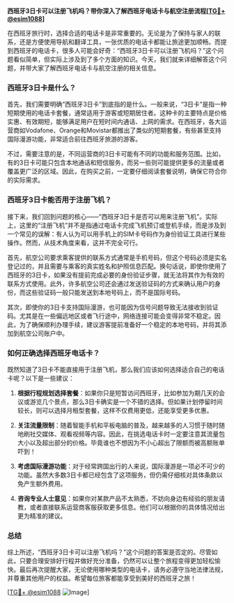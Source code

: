 **西班牙3日卡可以注册飞机吗？带你深入了解西班牙电话卡与航空注册流程[[TG💪+ @esim1088](https://t.me/s/esim1088)]**

在西班牙旅行时，选择合适的电话卡是非常重要的。无论是为了保持与家人的联系，还是方便使用导航和翻译工具，一张优质的电话卡都能让旅途更加顺畅。而提到西班牙的电话卡，很多人可能会好奇：“西班牙3日卡可以注册飞机吗？”这个问题看似简单，但实际上涉及到了多个方面的知识。今天，我们就来详细解答这个问题，并带大家了解西班牙电话卡与航空注册的相关信息。

### 西班牙3日卡是什么？

首先，我们需要明确“西班牙3日卡”到底指的是什么。一般来说，“3日卡”是指一种短期使用的电话卡套餐，通常适用于游客或短期居住者。这种卡的主要特点是价格实惠、有效期短，能够满足用户在短时间内通话、上网的需求。在西班牙，各大运营商如Vodafone、Orange和Movistar都推出了类似的短期套餐，有些甚至支持国际漫游功能，非常适合前往西班牙旅游的游客。

不过，需要注意的是，不同运营商的3日卡可能有不同的功能和服务范围。比如，有的3日卡可能只包含本地通话和短信服务，而另一些则可能提供更多的流量或者覆盖更广泛的区域。因此，在购买之前，一定要仔细阅读套餐说明，确保它符合你的实际需求。

### 西班牙3日卡能否用于注册飞机？

接下来，我们回到问题的核心——“西班牙3日卡是否可以用来注册飞机”。实际上，这里的“注册飞机”并不是指通过电话卡完成飞机预订或登机手续，而是涉及到一个常见的误解：有人认为可以用手机上的SIM卡号码作为身份验证工具进行某些操作。然而，从技术角度来看，这并不完全可行。

首先，航空公司要求乘客提供的联系方式通常是手机号码，但这个号码必须是实名登记过的，并且需要与乘客的真实姓名和护照信息匹配。换句话说，即使你使用了西班牙的3日卡，如果没有提前完成必要的身份验证步骤，就无法将其作为有效的联系方式使用。此外，许多航空公司还会通过发送验证码的方式来确认用户的身份，而这些验证码一般只能发送到本地号码上，而不是国际号码。

其次，即使你的3日卡支持国际漫游，也可能因为信号问题导致无法接收到验证码。尤其是在一些偏远地区或者飞行途中，网络连接可能会变得非常不稳定。因此，为了确保顺利办理手续，建议游客提前准备好一个稳定的本地号码，并将其添加到航空公司账户中。

### 如何正确选择西班牙电话卡？

既然知道了3日卡不能直接用于注册飞机，那么我们应该如何选择适合自己的电话卡呢？以下是一些建议：

1. **根据行程规划选择套餐**：如果你只是短暂访问西班牙，比如参加为期几天的会议或游览几个景点，那么3日卡确实是一个不错的选择。但如果计划停留时间较长，则可以选择月租型套餐，这样不仅费用更低，还能享受更多优惠。

2. **关注流量限制**：随着智能手机和平板电脑的普及，越来越多的人习惯于随时随地刷社交媒体、观看视频等内容。因此，在挑选电话卡时一定要注意其流量包大小以及超出部分的价格。毕竟谁也不想因为不小心超出了限额而被高额账单吓到！

3. **考虑国际漫游功能**：对于经常跨国出行的人来说，国际漫游是一项必不可少的功能。虽然大多数3日卡都已经包含了这项服务，但仍需仔细核对具体条款以免产生额外费用。

4. **咨询专业人士意见**：如果你对某款产品不太熟悉，不妨向身边有经验的朋友请教，或者直接联系运营商客服获取更多信息。他们可以根据你的具体情况给出更为精准的建议。

### 总结

综上所述，“西班牙3日卡可以注册飞机吗？”这个问题的答案是否定的。尽管如此，只要合理安排好行程并做好充分准备，仍然可以让整个旅程变得更加轻松愉快。最后再次提醒大家，无论使用哪种类型的电话卡，请务必遵守当地法律法规，并尊重其他用户的权益。希望每位旅客都能享受到美好的西班牙之旅！

[[TG💪+ @esim1088](https://t.me/s/esim1088) ![Image](https://i.postimg.cc/4NQfJmqS/Snipaste-2025-05-13-00-14-12.png)]
